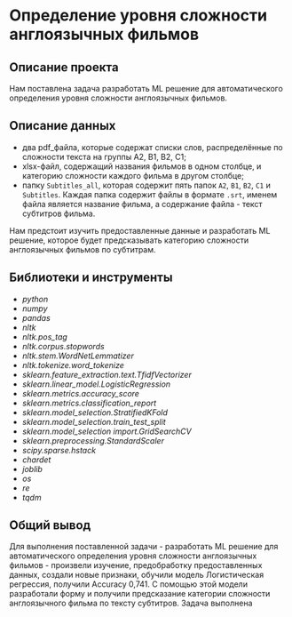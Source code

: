 # Определение уровня сложности англоязычных фильмов

## Описание проекта

Нам поставлена задача разработать ML решение для автоматического определения уровня сложности англоязычных фильмов.

## Описание данных
- два pdf_файла, которые содержат списки слов, распределённые по сложности текста на группы A2, B1, B2, C1;
- xlsx-файл, содержащий названия фильмов в одном столбце, и категорию сложности каждого фильма в другом столбце;
- папку `Subtitles_all`, которая содержит пять папок `A2`, `B1`, `B2`, `C1` и `Subtitles`. Каждая папка содержит файлы в формате `.srt`, именем файла является название фильма, а содержание файла - текст субтитров фильма.

Нам предстоит изучить предоставленные данные и разработать ML решение, которое будет предсказывать категорию сложности англоязычных фильмов по субтитрам. 

## Библиотеки и инструменты
- *python*
- *numpy*
- *pandas*
- *nltk*
- *nltk.pos_tag*
- *nltk.corpus.stopwords*
- *nltk.stem.WordNetLemmatizer*
- *nltk.tokenize.word_tokenize*
- *sklearn.feature_extraction.text.TfidfVectorizer*
- *sklearn.linear_model.LogisticRegression*
- *sklearn.metrics.accuracy_score*
- *sklearn.metrics.classification_report*
- *sklearn.model_selection.StratifiedKFold*
- *sklearn.model_selection.train_test_split*
- *sklearn.model_selection import.GridSearchCV*
- *sklearn.preprocessing.StandardScaler*
- *scipy.sparse.hstack*
- *chardet*
- *joblib*
- *os*
- *re*
- *tqdm*

## Общий вывод

Для выполнения поставленной задачи - разработать ML решение для автоматического определения уровня сложности англоязычных фильмов - произвели изучение, предобработку предоставленных данных, создали новые признаки, обучили модель Логистическая регрессия, получили Accuracy 0,741. С помощью этой модели разработали форму и получили предсказание категории сложности англоязычного фильма по тексту субтитров. Задача выполнена